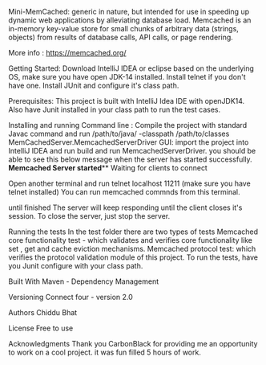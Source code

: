 Mini-MemCached:
generic in nature, but intended for use in speeding up dynamic web applications by 
alleviating database load. Memcached is an in-memory key-value store for small chunks of arbitrary 
data (strings, objects) from results of database calls, API calls, or page rendering.

More info : https://memcached.org/

Getting Started:
Download IntelliJ IDEA or eclipse based on the underlying OS, make sure you have
open JDK-14 installed. 
Install telnet if you don't have one.
Install JUnit and configure it's class path.

Prerequisites:
This project is built with IntelliJ Idea IDE with openJDK14.
Also have Junit installed in your class path to run the test cases.

Installing and running 
Command line : Compile the project with standard Javac command and run
/path/to/java/ -classpath /path/to/classes MemCachedServer.MemcachedServerDriver
GUI: import the project into IntelliJ IDEA and run build and run MemcachedServerDriver.
you should be able to see this below message when the server has started successfully.
********Memcached Server started**********
Waiting for clients to connect

Open another terminal and run 
telnet localhost 11211 (make sure you have telnet installed)
You can run memcached commnds from this terminal.


until finished
The server will keep responding until the client closes it's session. To close the server, 
just stop the server.

Running the tests
In the test folder there are two types of tests 
Memcached core functionality test - which validates and verifies core functionality like
set , get and cache eviction mechanisms.
Memcached protocol test: which verifies the protocol validation module of this project.
To run the tests, have you Junit configure with your class path. 

Built With
Maven - Dependency Management

Versioning
Connect four - version 2.0

Authors
Chiddu Bhat

License
Free to use

Acknowledgments
Thank you CarbonBlack for providing me an opportunity to work on a cool project. 
it was fun filled 5 hours of work.
